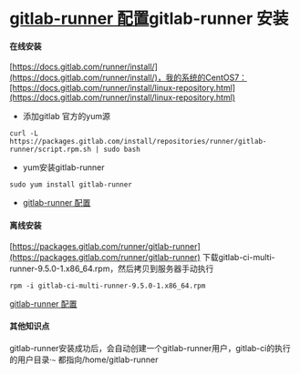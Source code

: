 # [gitlab-runner 配置](/gitlabpei-zhi-gitlab-runner/gitlab-runner-pei-zhi.md)gitlab-runner 安装

#### 在线安装

[https://docs.gitlab.com/runner/install/](https://docs.gitlab.com/runner/install/)，我的系统的CentOS7：[https://docs.gitlab.com/runner/install/linux-repository.html](https://docs.gitlab.com/runner/install/linux-repository.html)

* 添加gitlab 官方的yum源

```
curl -L https://packages.gitlab.com/install/repositories/runner/gitlab-runner/script.rpm.sh | sudo bash
```

* yum安装gitlab-runner

```
sudo yum install gitlab-runner
```

* [gitlab-runner 配置](/gitlabpei-zhi-gitlab-runner/gitlab-runner-pei-zhi.md)

#### 离线安装

[https://packages.gitlab.com/runner/gitlab-runner](https://packages.gitlab.com/runner/gitlab-runner) 下载gitlab-ci-multi-runner-9.5.0-1.x86\_64.rpm，然后拷贝到服务器手动执行

```
rpm -i gitlab-ci-multi-runner-9.5.0-1.x86_64.rpm
```

[gitlab-runner 配置](#)



#### 其他知识点

gitlab-runner安装成功后，会自动创建一个gitlab-runner用户，gitlab-ci的执行的用户目录·`~` 都指向/home/gitlab-runner



